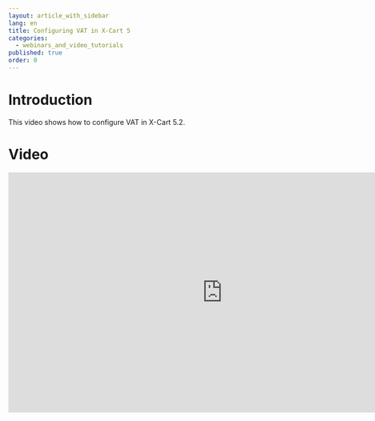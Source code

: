 ```yaml
---
layout: article_with_sidebar
lang: en
title: Configuring VAT in X-Cart 5
categories:
  - webinars_and_video_tutorials
published: true
order: 0
---
```




# Introduction

This video shows how to configure VAT in X-Cart 5.2.

# Video

<iframe class="youtube-player" type="text/html" style="width: 853px; height: 480px" src="https://www.youtube.com/embed/kCS54G0QvvU" frameborder="0"></iframe>
